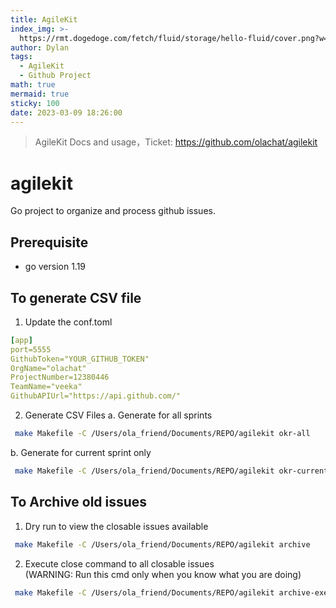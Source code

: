 ```yaml
---
title: AgileKit
index_img: >-
  https://rmt.dogedoge.com/fetch/fluid/storage/hello-fluid/cover.png?w=480&fmt=webp
author: Dylan
tags:
  - AgileKit
  - Github Project
math: true
mermaid: true
sticky: 100
date: 2023-03-09 18:26:00
---
```

>AgileKit Docs and usage，Ticket: https://github.com/olachat/agilekit

<!-- more -->
# agilekit
Go project to organize and process github issues.

## Prerequisite
- go version 1.19

## To generate CSV file
1. Update the conf.toml
```yaml
[app]
port=5555
GithubToken="YOUR_GITHUB_TOKEN"
OrgName="olachat"
ProjectNumber=12380446
TeamName="veeka"
GithubAPIUrl="https://api.github.com/"
```
2. Generate CSV Files
a. Generate for all sprints
```bash
 make Makefile -C /Users/ola_friend/Documents/REPO/agilekit okr-all 
```

b. Generate for current sprint only
```bash
 make Makefile -C /Users/ola_friend/Documents/REPO/agilekit okr-current 
```


## To Archive old issues
1. Dry run to view the closable issues available
```bash
 make Makefile -C /Users/ola_friend/Documents/REPO/agilekit archive 
```

2. Execute close command to all closable issues <br>(WARNING: Run this cmd only when you know what you are doing)
```bash
 make Makefile -C /Users/ola_friend/Documents/REPO/agilekit archive-exec
```
